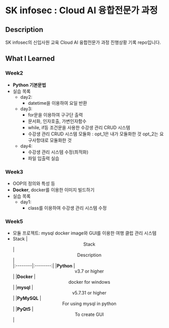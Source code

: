 # SK infosec : Cloud AI 융합전문가 과정

## Description
SK infosec의 신입사원 교육 Cloud AI 융합전문가 과정 진행상황 기록 repo입니다.

## What I Learned
### Week2
* **Python 기본문법**
* 실습 목록
    * day2: 
        - datetime을 이용하여 요일 반환
    * day3: 
        - for문을 이용하여 구구단 출력
        - 문서화, 인자호출, 가변인자함수
        - while, if등 조건문을 사용한 수강생 관리 CRUD 시스템
        - 수강생 관리 CRUD 시스템 모듈화 : opt_1은 내가 모듈화한 것 opt_2는 요구사항대로 모듈화한 것
    * day4:
        - 수강생 관리 시스템 수정(최적화)
        - 파일 입출력 실습
### Week3
* OOP의 정의와 특성 등
* **Docker**, docker를 이용한 이미지 빌드하기
* 실습 목록
    * day1:
        - class를 이용하여 수강생 관리 시스템 수정
### Week5
* 모듈 프로젝트: mysql docker image와 GUI를 이용한 여행 클럽 관리 시스템
* Stack
    |  <center>Stack</center> |  <center>Description</center> |  
    |:--------|:--------:|
    |**Python** | <center>v3.7 or higher</center> |
    |**Docker** | <center>docker for windows</center> |
    |**mysql** | <center>v5.7.31 or higher</center> |
    |**PyMySQL** | <center>For using mysql in python</center> |
    |**PyQt5** | <center>To create GUI</center> |